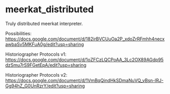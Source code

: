 # meerkat_distributed
Truly distributed meerkat interpreter.

Possibilities: https://docs.google.com/document/d/182irBVCUuOa2P_xdoZrRFmhh4necxawbaSv5MKFuA0g/edit?usp=sharing

Historiographer Protocols v1: https://docs.google.com/document/d/1oZFCzLQCPoAA_3Lc2OX89AGdp95dzSmu7rS9FGetEpA/edit?usp=sharing

Historiographer Protocols v2: https://docs.google.com/document/d/1VmBqQindHkSDmaNuVQ_vBsn-lRJ-Gg94hZ_G0UnRzrY/edit?usp=sharing
